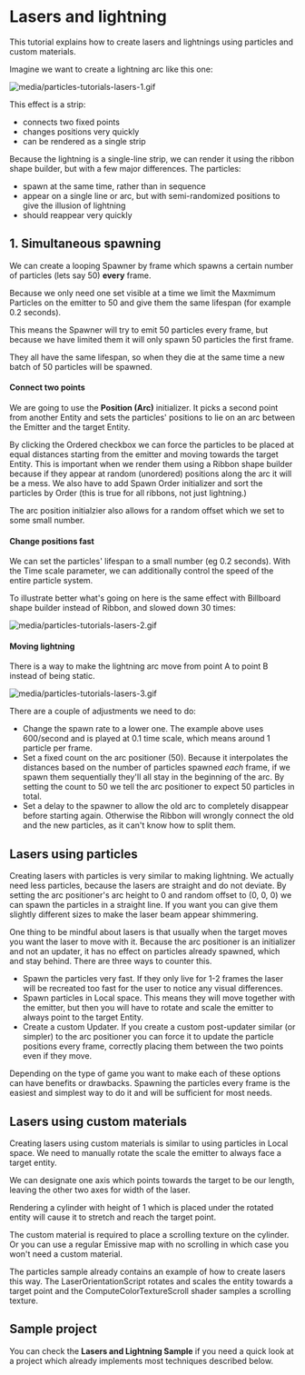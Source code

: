 # Lasers and lightning

This tutorial explains how to create lasers and lightnings using particles and custom materials.

Imagine we want to create a lightning arc like this one:

![media/particles-tutorials-lasers-1.gif](media/particles-tutorials-lasers-1.gif)

This effect is a strip:

* connects two fixed points
* changes positions very quickly
* can be rendered as a single strip
 
Because the lightning is a single-line strip, we can render it using the ribbon shape builder, but with a few major differences. The particles:

* spawn at the same time, rather than in sequence
* appear on a single line or arc, but with semi-randomized positions to give the illusion of lightning
* should reappear very quickly

## 1. Simultaneous spawning

We can create a looping Spawner by frame which spawns a certain number of particles (lets say 50) **every** frame.

Because we only need one set visible at a time we limit the Maxmimum Particles on the emitter to 50 and give them the same lifespan (for example 0.2 seconds).

This means the Spawner will try to emit 50 particles every frame, but because we have limited them it will only spawn 50 particles the first frame.

They all have the same lifespan, so when they die at the same time a new batch of 50 particles will be spawned.

#### Connect two points

We are going to use the **Position (Arc)** initializer. It picks a second point from another Entity and sets the particles' positions to lie on an arc between the Emitter and the target Entity.

By clicking the Ordered checkbox we can force the particles to be placed at equal distances starting from the emitter and moving towards the target Entity.
This is important when we render them using a Ribbon shape builder because if they appear at random (unordered) positions along the arc it will be a mess. 
We also have to add Spawn Order initializer and sort the particles by Order (this is true for all ribbons, not just lightning.)

The arc position initialzier also allows for a random offset which we set to some small number.

#### Change positions fast

We can set the particles' lifespan to a small number (eg 0.2 seconds). With the Time scale parameter, we can additionally control the speed of the entire particle system.

To illustrate better what's going on here is the same effect with Billboard shape builder instead of Ribbon, and slowed down 30 times:

![media/particles-tutorials-lasers-2.gif](media/particles-tutorials-lasers-2.gif)

#### Moving lightning

There is a way to make the lightning arc move from point A to point B instead of being static.

![media/particles-tutorials-lasers-3.gif](media/particles-tutorials-lasers-3.gif)

There are a couple of adjustments we need to do:
 - Change the spawn rate to a lower one. The example above uses 600/second and is played at 0.1 time scale, which means around 1 particle per frame.
 - Set a fixed count on the arc positioner (50). Because it interpolates the distances based on the number of particles spawned *each* frame, if we spawn them sequentially they'll all stay in the beginning of the arc. By setting the count to 50 we tell the arc positioner to expect 50 particles in total.
 - Set a delay to the spawner to allow the old arc to completely disappear before starting again. Otherwise the Ribbon will wrongly connect the old and the new particles, as it can't know how to split them.

## Lasers using particles

Creating lasers with particles is very similar to making lightning. We actually need less particles, because the lasers are straight and do not deviate. 
By setting the arc positioner's arc height to 0 and random offset to (0, 0, 0) we can spawn the particles in a straight line. If you want you can give them slightly different sizes to make the laser beam appear shimmering.

One thing to be mindful about lasers is that usually when the target moves you want the laser to move with it. Because the arc positioner is an initializer and not an updater, it has no effect on particles already spawned, which and stay behind. There are three ways to counter this.

- Spawn the particles very fast. If they only live for 1-2 frames the laser will be recreated too fast for the user to notice any visual differences.
- Spawn particles in Local space. This means they will move together with the emitter, but then you will have to rotate and scale the emitter to always point to the target Entity.
- Create a custom Updater. If you create a custom post-updater similar (or simpler) to the arc positioner you can force it to update the particle positions every frame, correctly placing them between the two points even if they move.

Depending on the type of game you want to make each of these options can have benefits or drawbacks. Spawning the particles every frame is the easiest and simplest way to do it and will be sufficient for most needs.

## Lasers using custom materials

Creating lasers using custom materials is similar to using particles in Local space. We need to manually rotate the scale the emitter to always face a target entity.

We can designate one axis which points towards the target to be our length, leaving the other two axes for width of the laser.

Rendering a cylinder with height of 1 which is placed under the rotated entity will cause it to stretch and reach the target point.

The custom material is required to place a scrolling texture on the cylinder. Or you can use a regular Emissive map with no scrolling in which case you won't need a custom material.

The particles sample already contains an example of how to create lasers this way. The LaserOrientationScript rotates and scales the entity towards a target point and the ComputeColorTextureScroll shader samples a scrolling texture.

## Sample project

You can check the **Lasers and Lightning Sample** if you need a quick look at a project which already implements most techniques described below.
